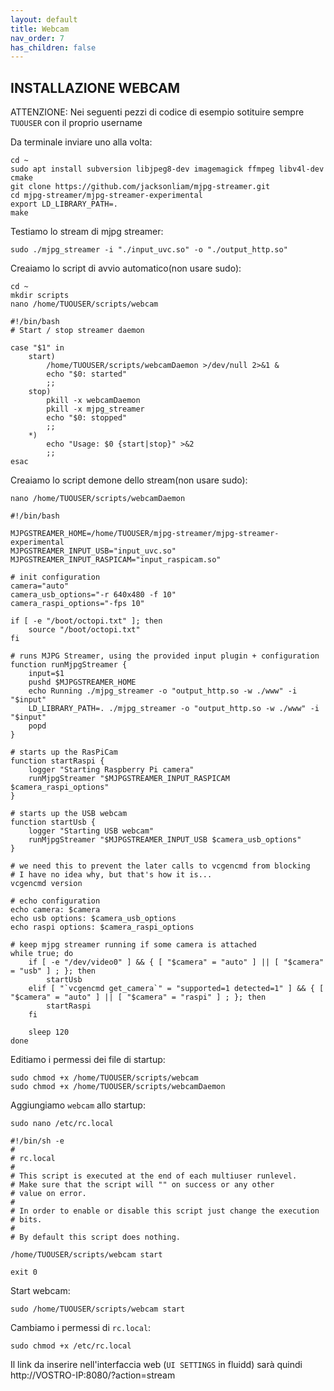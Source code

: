 ```yaml
---
layout: default
title: Webcam
nav_order: 7
has_children: false
---
```

## INSTALLAZIONE WEBCAM

ATTENZIONE: Nei seguenti pezzi di codice di esempio sotituire sempre `TUOUSER` con il proprio username

Da terminale inviare uno alla volta:

```shell
cd ~
sudo apt install subversion libjpeg8-dev imagemagick ffmpeg libv4l-dev cmake
git clone https://github.com/jacksonliam/mjpg-streamer.git
cd mjpg-streamer/mjpg-streamer-experimental
export LD_LIBRARY_PATH=.
make
```

Testiamo lo stream di mjpg streamer:

```shell
sudo ./mjpg_streamer -i "./input_uvc.so" -o "./output_http.so"
```


Creaiamo lo script di avvio automatico(non usare sudo):

```shell
cd ~
mkdir scripts
nano /home/TUOUSER/scripts/webcam
```

```
#!/bin/bash
# Start / stop streamer daemon

case "$1" in
    start)
        /home/TUOUSER/scripts/webcamDaemon >/dev/null 2>&1 &
        echo "$0: started"
        ;;
    stop)
        pkill -x webcamDaemon
        pkill -x mjpg_streamer
        echo "$0: stopped"
        ;;
    *)
        echo "Usage: $0 {start|stop}" >&2
        ;;
esac
```

Creaiamo lo script demone dello stream(non usare sudo):

```shell
nano /home/TUOUSER/scripts/webcamDaemon
```
```
#!/bin/bash

MJPGSTREAMER_HOME=/home/TUOUSER/mjpg-streamer/mjpg-streamer-experimental
MJPGSTREAMER_INPUT_USB="input_uvc.so"
MJPGSTREAMER_INPUT_RASPICAM="input_raspicam.so"

# init configuration
camera="auto"
camera_usb_options="-r 640x480 -f 10"
camera_raspi_options="-fps 10"

if [ -e "/boot/octopi.txt" ]; then
    source "/boot/octopi.txt"
fi

# runs MJPG Streamer, using the provided input plugin + configuration
function runMjpgStreamer {
    input=$1
    pushd $MJPGSTREAMER_HOME
    echo Running ./mjpg_streamer -o "output_http.so -w ./www" -i "$input"
    LD_LIBRARY_PATH=. ./mjpg_streamer -o "output_http.so -w ./www" -i "$input"
    popd
}

# starts up the RasPiCam
function startRaspi {
    logger "Starting Raspberry Pi camera"
    runMjpgStreamer "$MJPGSTREAMER_INPUT_RASPICAM $camera_raspi_options"
}

# starts up the USB webcam
function startUsb {
    logger "Starting USB webcam"
    runMjpgStreamer "$MJPGSTREAMER_INPUT_USB $camera_usb_options"
}

# we need this to prevent the later calls to vcgencmd from blocking
# I have no idea why, but that's how it is...
vcgencmd version

# echo configuration
echo camera: $camera
echo usb options: $camera_usb_options
echo raspi options: $camera_raspi_options

# keep mjpg streamer running if some camera is attached
while true; do
    if [ -e "/dev/video0" ] && { [ "$camera" = "auto" ] || [ "$camera" = "usb" ] ; }; then
        startUsb
    elif [ "`vcgencmd get_camera`" = "supported=1 detected=1" ] && { [ "$camera" = "auto" ] || [ "$camera" = "raspi" ] ; }; then
        startRaspi
    fi

    sleep 120
done
```

Editiamo i permessi dei file di startup:

```shell
sudo chmod +x /home/TUOUSER/scripts/webcam
sudo chmod +x /home/TUOUSER/scripts/webcamDaemon
```

Aggiungiamo `webcam` allo startup:

```shell
sudo nano /etc/rc.local
```


```
#!/bin/sh -e
#
# rc.local
#
# This script is executed at the end of each multiuser runlevel.
# Make sure that the script will "" on success or any other
# value on error.
#
# In order to enable or disable this script just change the execution
# bits.
#
# By default this script does nothing.

/home/TUOUSER/scripts/webcam start

exit 0
```


Start webcam:
```shell
sudo /home/TUOUSER/scripts/webcam start
```

Cambiamo i permessi di `rc.local`:
```shell
sudo chmod +x /etc/rc.local
```

Il link da inserire nell'interfaccia web (`UI SETTINGS` in fluidd) sarà quindi http://VOSTRO-IP:8080/?action=stream
